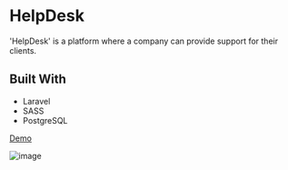 # HelpDesk

'HelpDesk' is a platform where a company can provide support for their clients.

## Built With

* Laravel
* SASS
* PostgreSQL

[Demo](http://help-desk-test.herokuapp.com/)

![image](https://drive.google.com/file/d/1xiCrwyshzmz2xAoXvej3wKb_goEioGuY/view?usp=sharing)
